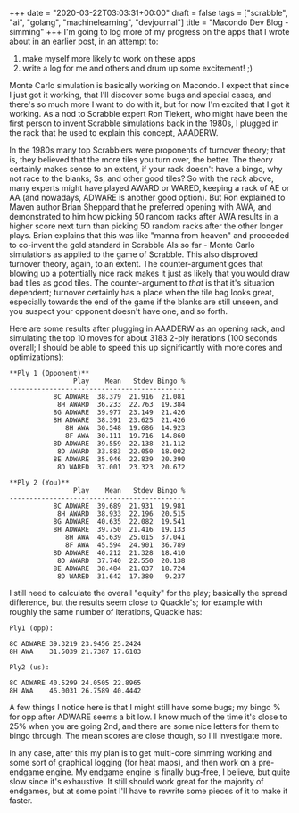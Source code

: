 +++
date = "2020-03-22T03:03:31+00:00"
draft = false
tags = ["scrabble", "ai", "golang", "machinelearning", "devjournal"]
title = "Macondo Dev Blog - simming"
+++
I'm going to log more of my progress on the apps that I wrote about in an earlier post, in an attempt to:

1) make myself more likely to work on these apps
2) write a log for me and others and drum up some excitement! ;)

Monte Carlo simulation is basically working on Macondo. I expect that since I just got it working, that I'll discover some bugs and special cases, and there's so much more I want to do with it, but for now I'm excited that I got it working. As a nod to Scrabble expert Ron Tiekert, who might have been the first person to invent Scrabble simulations back in the 1980s, I plugged in the rack that he used to explain this concept, AAADERW.

In the 1980s many top Scrabblers were proponents of turnover theory; that is, they believed that the more tiles you turn over, the better. The theory certainly makes sense to an extent, if your rack doesn't have a bingo, why not race to the blanks, Ss, and other good tiles? So with the rack above, many experts might have played AWARD or WARED, keeping a rack of AE or AA (and nowadays, ADWARE is another good option). But Ron explained to Maven author Brian Sheppard that he preferred opening with AWA, and demonstrated to him how picking 50 random racks after AWA results in a higher score next turn than picking 50 random racks after the other longer plays. Brian explains that this was like "manna from heaven" and proceeded to co-invent the gold standard in Scrabble AIs so far - Monte Carlo simulations as applied to the game of Scrabble. This also disproved turnover theory, again, to an extent. The counter-argument goes that blowing up a potentially nice rack makes it just as likely that you would draw bad tiles as good tiles. The counter-argument to _that_ is that it's situation dependent; turnover certainly has a place when the tile bag looks great, especially towards the end of the game if the blanks are still unseen, and you suspect your opponent doesn't have one, and so forth.

Here are some results after plugging in AAADERW as an opening rack, and simulating the top 10 moves for about 3183 2-ply iterations (100 seconds overall; I should be able to speed this up significantly with more cores and optimizations):


    **Ply 1 (Opponent)**
                    Play    Mean   Stdev Bingo %
    --------------------------------------------
               8C ADWARE  38.379  21.916  21.081
                8H AWARD  36.233  22.763  19.384
               8G ADWARE  39.977  23.149  21.426
               8H ADWARE  38.391  23.625  21.426
                  8H AWA  30.548  19.686  14.923
                  8F AWA  30.111  19.716  14.860
               8D ADWARE  39.559  22.138  21.112
                8D AWARD  33.883  22.050  18.002
               8E ADWARE  35.946  22.839  20.390
                8D WARED  37.001  23.323  20.672

    **Ply 2 (You)**
                    Play    Mean   Stdev Bingo %
    --------------------------------------------
               8C ADWARE  39.689  21.931  19.981
                8H AWARD  38.933  22.196  20.515
               8G ADWARE  40.635  22.082  19.541
               8H ADWARE  39.750  21.416  19.133
                  8H AWA  45.639  25.015  37.041
                  8F AWA  45.594  24.901  36.789
               8D ADWARE  40.212  21.328  18.410
                8D AWARD  37.740  22.550  20.138
               8E ADWARE  38.484  21.037  18.724
                8D WARED  31.642  17.380   9.237


I still need to calculate the overall "equity" for the play; basically the spread difference, but the results seem close to Quackle's; for example with roughly the same number of iterations, Quackle has:

    Ply1 (opp):

    8C ADWARE 39.3219 23.9456 25.2424
    8H AWA    31.5039 21.7387 17.6103

    Ply2 (us):

    8C ADWARE 40.5299 24.0505 22.8965
    8H AWA    46.0031 26.7589 40.4442


A few things I notice here is that I might still have some bugs; my bingo % for opp after ADWARE seems a bit low. I know much of the time it's close to 25% when you are going 2nd, and there are some nice letters for them to bingo through. The mean scores are close though, so I'll investigate more.

In any case, after this my plan is to get multi-core simming working and some sort of graphical logging (for heat maps), and then work on a pre-endgame engine. My endgame engine is finally bug-free, I believe, but quite slow since it's exhaustive. It still should work great for the majority of endgames, but at some point I'll have to rewrite some pieces of it to make it faster.

